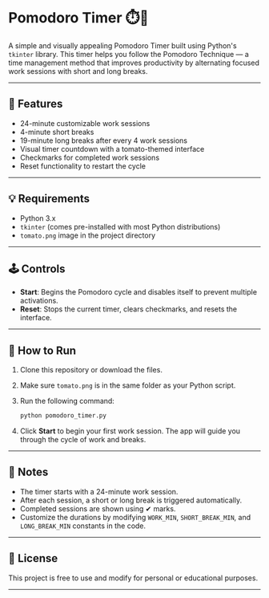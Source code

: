 # Pomodoro Timer ⏱️🍅

A simple and visually appealing Pomodoro Timer built using Python's `tkinter` library. This timer helps you follow the Pomodoro Technique — a time management method that improves productivity by alternating focused work sessions with short and long breaks.

---

## 🧠 Features

- 24-minute customizable work sessions
- 4-minute short breaks
- 19-minute long breaks after every 4 work sessions
- Visual timer countdown with a tomato-themed interface
- Checkmarks for completed work sessions
- Reset functionality to restart the cycle

---

## 💡 Requirements

- Python 3.x
- `tkinter` (comes pre-installed with most Python distributions)
- `tomato.png` image in the project directory

---

## 🕹️ Controls

- **Start**: Begins the Pomodoro cycle and disables itself to prevent multiple activations.
- **Reset**: Stops the current timer, clears checkmarks, and resets the interface.

---

## 🚀 How to Run

1. Clone this repository or download the files.

2. Make sure `tomato.png` is in the same folder as your Python script.

3. Run the following command:

   ```bash
   python pomodoro_timer.py
   ```

4. Click **Start** to begin your first work session. The app will guide you through the cycle of work and breaks.

---

## 📘 Notes

- The timer starts with a 24-minute work session.
- After each session, a short or long break is triggered automatically.
- Completed sessions are shown using ✔ marks.
- Customize the durations by modifying `WORK_MIN`, `SHORT_BREAK_MIN`, and `LONG_BREAK_MIN` constants in the code.

---

## 📄 License

This project is free to use and modify for personal or educational purposes.

---
``` 

